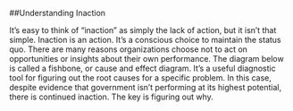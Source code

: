 ##Understanding Inaction

It’s easy to think of “inaction” as simply the lack of action, but it isn’t that simple. Inaction is an action. It’s a conscious choice to maintain the status quo. There are many reasons organizations choose not to act on opportunities or insights about their own performance. The diagram below is called a fishbone, or cause and effect diagram. It’s a useful diagnostic tool for figuring out the root causes for a specific problem. In this case, despite evidence that government isn’t performing at its highest potential, there is continued inaction. The key is figuring out why. 

